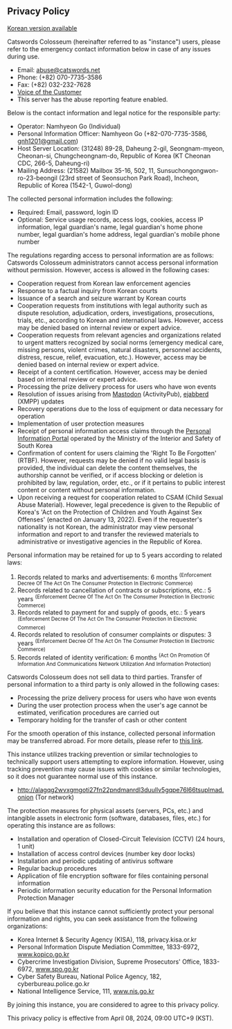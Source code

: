 ## Privacy Policy

[Korean version available](site_terms.md)

Catswords Colosseum (hereinafter referred to as "instance") users, please refer to the emergency contact information below in case of any issues during use.

* Email: abuse@catswords.net
* Phone: (+82) 070-7735-3586
* Fax: (+82) 032-232-7628
* [Voice of the Customer](voc_en.html)
* This server has the abuse reporting feature enabled.

Below is the contact information and legal notice for the responsible party:

* Operator: Namhyeon Go (Individual)
* Personal Information Officer: Namhyeon Go (+82-070-7735-3586, gnh1201@gmail.com)
* Host Server Location: (31248) 89-28, Daheung 2-gil, Seongnam-myeon, Cheonan-si, Chungcheongnam-do, Republic of Korea (KT Cheonan CDC, 266-5, Daheung-ri)
* Mailing Address: (21582) Mailbox 35-16, 502, 11, Sunsuchongongwon-ro-23-beongil (23rd street of Seonsuchon Park Road), Incheon, Republic of Korea (1542-1, Guwol-dong)

The collected personal information includes the following:

* Required: Email, password, login ID
* Optional: Service usage records, access logs, cookies, access IP information, legal guardian's name, legal guardian's home phone number, legal guardian's home address, legal guardian's mobile phone number

The regulations regarding access to personal information are as follows: Catswords Colosseum administrators cannot access personal information without permission. However, access is allowed in the following cases:

* Cooperation request from Korean law enforcement agencies
* Response to a factual inquiry from Korean courts
* Issuance of a search and seizure warrant by Korean courts
* Cooperation requests from institutions with legal authority such as dispute resolution, adjudication, orders, investigations, prosecutions, trials, etc., according to Korean and international laws. However, access may be denied based on internal review or expert advice.
* Cooperation requests from relevant agencies and organizations related to urgent matters recognized by social norms (emergency medical care, missing persons, violent crimes, natural disasters, personnel accidents, distress, rescue, relief, evacuation, etc.). However, access may be denied based on internal review or expert advice.
* Receipt of a content certification. However, access may be denied based on internal review or expert advice.
* Processing the prize delivery process for users who have won events
* Resolution of issues arising from [Mastodon](https://github.com/mastodon/mastodon) (ActivityPub), [ejabberd](https://github.com/processone/ejabberd) (XMPP) updates
* Recovery operations due to the loss of equipment or data necessary for operation
* Implementation of user protection measures
* Receipt of personal information access claims through the [Personal Information Portal](https://www.privacy.go.kr) operated by the Ministry of the Interior and Safety of South Korea
* Confirmation of content for users claiming the 'Right To Be Forgotten' (RTBF). However, requests may be denied if no valid legal basis is provided, the individual can delete the content themselves, the authorship cannot be verified, or if access blocking or deletion is prohibited by law, regulation, order, etc., or if it pertains to public interest content or content without personal information.
* Upon receiving a request for cooperation related to CSAM (Child Sexual Abuse Material). However, legal precedence is given to the Republic of Korea's 'Act on the Protection of Children and Youth Against Sex Offenses' (enacted on January 13, 2022). Even if the requester's nationality is not Korean, the administrator may view personal information and report to and transfer the reviewed materials to administrative or investigative agencies in the Republic of Korea.

Personal information may be retained for up to 5 years according to related laws:

1. Records related to marks and advertisements: 6 months <sup>(Enforcement Decree Of The Act On The Consumer Protection In Electronic Commerce)</sup>
2. Records related to cancellation of contracts or subscriptions, etc.: 5 years <sup>(Enforcement Decree Of The Act On The Consumer Protection In Electronic Commerce)</sup>
3. Records related to payment for and supply of goods, etc.: 5 years <sup>(Enforcement Decree Of The Act On The Consumer Protection In Electronic Commerce)</sup>
4. Records related to resolution of consumer complaints or disputes: 3 years <sup>(Enforcement Decree Of The Act On The Consumer Protection In Electronic Commerce)</sup>
5. Records related of identity verification: 6 months <sup>(Act On Promotion Of Information And Communications Network Utilization And Information Protection)</sup>

Catswords Colosseum does not sell data to third parties. Transfer of personal information to a third party is only allowed in the following cases:

* Processing the prize delivery process for users who have won events
* During the user protection process when the user's age cannot be estimated, verification procedures are carried out
* Temporary holding for the transfer of cash or other content

For the smooth operation of this instance, collected personal information may be transferred abroad. For more details, please refer to [this link](hosting_locations.md).

This instance utilizes tracking prevention or similar technologies to technically support users attempting to explore information. However, using tracking prevention may cause issues with cookies or similar technologies, so it does not guarantee normal use of this instance.

* http://alagqg2wvxgmgoti27fn22pndmanrdl3duullv5gqpe76l66tsuplmad.onion (Tor network)

The protection measures for physical assets (servers, PCs, etc.) and intangible assets in electronic form (software, databases, files, etc.) for operating this instance are as follows:

* Installation and operation of Closed-Circuit Television (CCTV) (24 hours, 1 unit)
* Installation of access control devices (number key door locks)
* Installation and periodic updating of antivirus software
* Regular backup procedures
* Application of file encryption software for files containing personal information
* Periodic information security education for the Personal Information Protection Manager

If you believe that this instance cannot sufficiently protect your personal information and rights, you can seek assistance from the following organizations:

* Korea Internet & Security Agency (KISA), 118, privacy.kisa.or.kr
* Personal Information Dispute Mediation Committee, 1833-6972, www.kopico.go.kr
* Cybercrime Investigation Division, Supreme Prosecutors' Office, 1833-6972, www.spo.go.kr
* Cyber Safety Bureau, National Police Agency, 182, cyberbureau.police.go.kr
* National Intelligence Service, 111, www.nis.go.kr

By joining this instance, you are considered to agree to this privacy policy.

This privacy policy is effective from April 08, 2024, 09:00 UTC+9 (KST).
